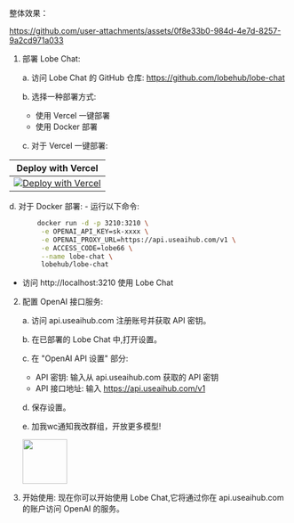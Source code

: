 整体效果：



https://github.com/user-attachments/assets/0f8e33b0-984d-4e7d-8257-9a2cd971a033


1. 部署 Lobe Chat:

   a. 访问 Lobe Chat 的 GitHub 仓库: https://github.com/lobehub/lobe-chat
   
   b. 选择一种部署方式:
      - 使用 Vercel 一键部署
      - 使用 Docker 部署

   c. 对于 Vercel 一键部署:
   
| Deploy with Vercel |
| :-----------------: |
| [![Deploy with Vercel](https://vercel.com/button)](https://vercel.com/new/clone?repository-url=https%3A%2F%2Fgithub.com%2Flobehub%2Flobe-chat&project-name=lobe-chat&repository-name=lobe-chat) |

   d. 对于 Docker 部署:
      - 运行以下命令:
```bash
       docker run -d -p 3210:3210 \
        -e OPENAI_API_KEY=sk-xxxx \
        -e OPENAI_PROXY_URL=https://api.useaihub.com/v1 \
        -e ACCESS_CODE=lobe66 \
        --name lobe-chat \
        lobehub/lobe-chat
```

  - 访问 http://localhost:3210 使用 Lobe Chat



2. 配置 OpenAI 接口服务:

   a. 访问 api.useaihub.com 注册账号并获取 API 密钥。

   b. 在已部署的 Lobe Chat 中,打开设置。

   c. 在 "OpenAI API 设置" 部分:
      - API 密钥: 输入从 api.useaihub.com 获取的 API 密钥
      - API 接口地址: 输入 https://api.useaihub.com/v1

   d. 保存设置。
   
   e. 加我wc通知我改群组，开放更多模型!
   
   <img src="https://github.com/user-attachments/assets/c23dc989-c605-44f2-8df7-b17dfc84a079" width="80" height="80">


4. 开始使用:
   现在你可以开始使用 Lobe Chat,它将通过你在 api.useaihub.com 的账户访问 OpenAI 的服务。

